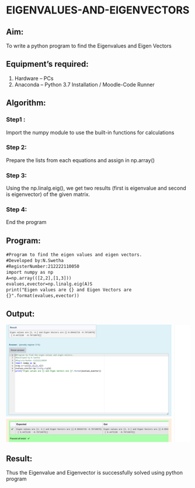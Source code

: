 # EIGENVALUES-AND-EIGENVECTORS
## Aim:
To write a python program to find the Eigenvalues and Eigen Vectors
## Equipment’s required:
1. 	Hardware – PCs
2. 	Anaconda – Python 3.7 Installation / Moodle-Code Runner
## Algorithm:
### Step1 : 
Import the numpy module to use the built-in functions for calculations
### Step 2: 
Prepare  the lists from each equations and assign in np.array()
### Step 3:
 Using the np.linalg.eig(),  we get two results (first is eigenvalue and second is eigenvector) of the given matrix.
### Step 4: 
End the program

## Program:

```
#Program to find the eigen values and eigen vectors.
#Developed by:N.Swetha
#RegisterNumber:212222110050
import numpy as np
A=np.array(([2,2],[1,3]))
evalues,evector=np.linalg.eig(A)S
print("Eigen values are {} and Eigen Vectors are {}".format(evalues,evector))
```
## Output:
![OUTPUT](eigenvalues1.png)

## Result:
Thus the Eigenvalue and Eigenvector is successfully solved using python program
